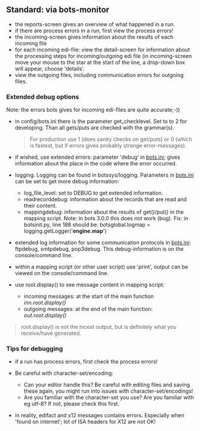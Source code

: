 ## Standard: via bots-monitor

-   the reports-screen gives an overview of what happened in a run. 
-   if there are process errors in a run, first view the process errors! 
-   the incoming-screen gives information about the results of each incoming file
-   for each incoming edi-file: view the detail-screen for information about the processing
    steps for incoming/outgoing edi file (in incoming-screen move your mouse
    to the star at the start of the line, a drop-down box will appear,
    choose 'details'.
-   view the outgoing files, including communication errors for outgoing files.

### Extended debug options

Note: the errors bots gives for incoming edi-files are quite accurate;-))

-   in config/bots.ini there is the parameter get\_checklevel. Set to to
    2 for developing. Than all gets/puts are checked with the
    grammar(s).

    > For production use 1 (does sanity checks on get/puts) or 0 (which
    > is fastest, but if errors gives probably strange error-messages).

-   if wished, use extended errors: parameter 'debug' in
    [bots.ini](StartConfigurationFiles.md); gives information about the
    place in the code where the error occurred.
-   logging. Logging can be found in botssys/logging. Parameters in
    [bots.ini](StartConfigurationFiles.md) can be set to get more debug
    information:
    -   log\_file\_level: set to DEBUG to get extended information.
    -   readrecorddebug: information about the records that are read and
        their content.
    -   mappingdebug: information about the results of get()/put() in
        the mapping script. Note: in bots 3.0.0 this does not work
        (bug). Fix: in botsinit.py, line 188 should be:
        botsglobal.logmap = logging.getLogger('**engine.map**')
-   extended log information for some communication protocols in
    [bots.ini](StartConfigurationFiles.md): ftpdebug, smtpdebug,
    pop3debug. This debug-information is on the console/command line.
-   within a mapping script (or other user script) use 'print', output
    can be viewed on the console/command line.
-   use root.display() to see message content in mapping script:
    -   incoming messages: at the start of the main function
        *inn.root.display()*
    -   outgoing messages: at the end of the main function:
        *out.root.display()*

> root.display() is not the nicest output, but is definitely what you
> receive/have generated.


### Tips for debugging

-   if a run has process errors, first check the process errors!
-   Be careful with character-set/encoding:
	-   Can your editor handle this? Be careful with editing files and
    	saving these again, you might run into issues with
    	character-set/encodings!
	-   Are you familiar with the character-set you use? Are you familiar
    	with eg utf-8? If not, please check this first.

-   in reality, edifact and x12 messages contains errors. Especially when
    'found on internet'; lot of ISA headers for X12 are not OK!

